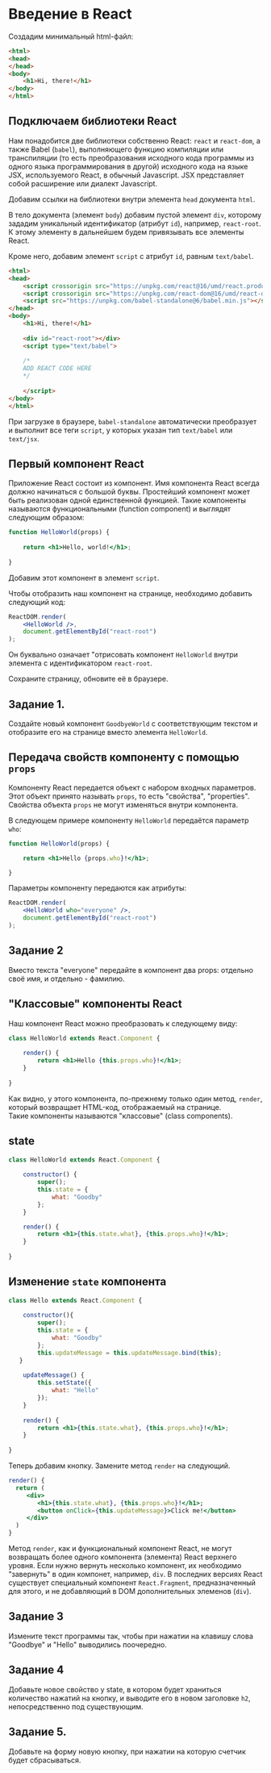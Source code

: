 # Введение в React

Создадим минимальный html-файл:

```html
<html>
<head>
</head>
<body>
    <h1>Hi, there!</h1>
</body>
</html>
```


## Подключаем библиотеки React

Нам понадобится две библиотеки собственно React: `react` и `react-dom`, а также Babel (`babel`), выполняющего функцию компиляции или транспиляции (то есть преобразования исходного кода программы из одного языка программирования в другой) исходного кода на языке JSX, используемого React, в обычный Javascript. JSX представляет собой расширение или диалект Javascript.

Добавим ссылки на библиотеки внутри элемента `head` документа `html`.

В тело документа (элемент `body`) добавим пустой элемент `div`, которому зададим уникальный идентификатор (атрибут `id`), например, `react-root`. К этому элементу в дальнейшем будем привязывать все элементы React.

Кроме него, добавим элемент `script` с атрибут `id`, равным `text/babel`.


```html
<html>
<head>
    <script crossorigin src="https://unpkg.com/react@16/umd/react.production.min.js"></script>
    <script crossorigin src="https://unpkg.com/react-dom@16/umd/react-dom.production.min.js"></script> 
    <script src="https://unpkg.com/babel-standalone@6/babel.min.js"></script>
</head>
<body> 
    <h1>Hi, there!</h1>
    
    <div id="react-root"></div>
    <script type="text/babel">
    
    /* 
    ADD REACT CODE HERE 
    */
    
    </script>
</body>
</html>
```

При загрузке в браузере, `babel-standalone` автоматически преобразует и выполнит все теги `script`, у которых указан тип `text/babel` или `text/jsx`.


## Первый компонент React

Приложение React состоит из компонент. 
Имя компонента React всегда должно начинаться с большой буквы. 
Простейший компонент может быть реализован одной единственной функцией. Такие компоненты называются функциональными (function component) и выглядят следующим образом:

```jsx harmony
function HelloWorld(props) {
  
    return <h1>Hello, world!</h1>;
    
}
```

Добавим этот компонент в элемент `script`.

Чтобы отобразить наш компонент на странице, необходимо добавить следующий код:

```jsx harmony
ReactDOM.render(
    <HelloWorld />, 
    document.getElementById("react-root")
);
```

Он буквально означает "отрисовать компонент `HelloWorld` внутри элемента с идентификатором `react-root`.

Сохраните страницу, обновите её в браузере.


## Задание 1.

Создайте новый компонент `GoodbyeWorld` с соответствующим текстом и отобразите его на странице вместо элемента `HelloWorld`. 



## Передача свойств компоненту с помощью `props`


Компоненту React передается объект с набором входных параметров.  
Этот объект принято называть `props`, то есть "свойства", "properties". 
Свойства объекта `props` не могут изменяться внутри компонента.

В следующем примере компоненту `HelloWorld` передаётся параметр `who`: 

```jsx harmony
function HelloWorld(props) {

    return <h1>Hello {props.who}!</h1>;

}
```


Параметры компоненту передаются как атрибуты:

```jsx harmony
ReactDOM.render(
    <HelloWorld who="everyone" />, 
    document.getElementById("react-root")
);
```

## Задание 2

Вместо текста "everyone" передайте в компонент два props: отдельно своё имя, и отдельно - фамилию.


## "Классовые" компоненты React 

Наш компонент React можно преобразовать к следующему виду:

```jsx harmony
class HelloWorld extends React.Component {
  
    render() {
        return <h1>Hello {this.props.who}!</h1>;
    }
    
}
```

Как видно, у этого компонента, по-прежнему только один метод, `render`, который возвращает HTML-код, отображаемый на странице.  
Такие компоненты называются "классовые" (class components).


## state

```jsx harmony
class HelloWorld extends React.Component {
  
    constructor() {
        super();
        this.state = {
            what: "Goodby"
        };
    }

    render() {
        return <h1>{this.state.what}, {this.props.who}!</h1>;
    }
    
}
```


## Изменение `state` компонента

```jsx harmony
class Hello extends React.Component {
    
    constructor(){
        super();
        this.state = {
            what: "Goodby"
        };
        this.updateMessage = this.updateMessage.bind(this);
   }
   
    updateMessage() {
        this.setState({
            what: "Hello"
        });
    }    
    
    render() {
        return <h1>{this.state.what}, {this.props.who}!</h1>;
    }
    
}
```

Теперь добавим кнопку. Замените метод `render` на следующий. 

```jsx harmony
render() {
  return (
     <div>
        <h1>{this.state.what}, {this.props.who}!</h1>;
        <button onClick={this.updateMessage}>Click me!</button>
     </div>   
  )
}
```

Метод `render`, как и функциональный компонент React, не могут возвращать более одного компонента (элемента) React верхнего уровня. Если нужно вернуть несколько компонент, их необходимо "завернуть" в один компонет, например, `div`. В последних версиях React существует специальный компонент `React.Fragment`, предназначенный для этого, и не добавляющий в DOM дополнительных элеменов (`div`).


## Задание 3
Измените текст программы так, чтобы при нажатии на клавишу слова "Goodbye" и "Hello" выводились поочередно.

## Задание 4
Добавьте новое свойство у state, в котором будет храниться количество нажатий на кнопку, и выводите его в новом заголовке `h2`, непосредственно под существующим.

## Задание 5.
Добавьте на форму новую кнопку, при нажатии на которую счетчик будет сбрасываться.

